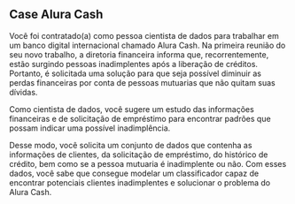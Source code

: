 ## Case Alura Cash

Você foi contratado(a) como pessoa cientista de dados para trabalhar em um banco digital internacional chamado Alura Cash. Na primeira reunião do seu novo trabalho,
a diretoria financeira informa que, recorrentemente, estão surgindo pessoas inadimplentes após a liberação de créditos. Portanto,
é solicitada uma solução para que seja possível diminuir as perdas financeiras por conta de pessoas mutuarias que não quitam suas dívidas.

Como cientista de dados, você sugere um estudo das informações financeiras e de solicitação de empréstimo para encontrar padrões que possam indicar uma
possível inadimplência.

Desse modo, você solicita um conjunto de dados que contenha as informações de clientes, da solicitação de empréstimo, do histórico de crédito,
bem como se a pessoa mutuaria é inadimplente ou não. Com esses dados, você sabe que consegue modelar um classificador capaz de encontrar potenciais clientes
inadimplentes e solucionar o problema do Alura Cash.
